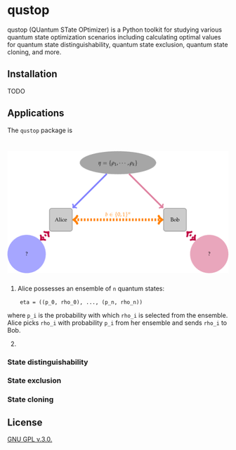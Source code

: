 # qustop

qustop (QUantum STate OPtimizer) is a Python toolkit for studying various
quantum state optimization scenarios including calculating optimal values for
quantum state distinguishability, quantum state exclusion, quantum state
cloning, and more.

## Installation

TODO

## Applications

The `qustop` package is 

# ![qsd](./docs/figures/quantum_state_distinguish.svg "qsd") 

1. Alice possesses an ensemble of `n` quantum states:
```
    eta = ((p_0, rho_0), ..., (p_n, rho_n))
```
where `p_i` is the probability with which `rho_i` is selected from the ensemble. 
Alice picks `rho_i` with probability `p_i` from her ensemble and sends `rho_i` to Bob.

2. 

### State distinguishability

### State exclusion

### State cloning

## License

[GNU GPL v.3.0.](https://github.com/vprusso/qustop/blob/master/LICENSE)